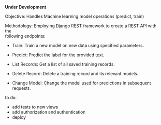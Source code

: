 **Under Development**

Objective: Handles Machine learning model operations (predict, train)

Methodology: Employing Django REST framework to create a REST API with the     
following endpoints: 

  - Train: Train a new model on new data using specified parameters.
  
  - Predict: Predict the label for the provided text. 
  
  -  List Records: Get a list of all saved training records. 
  
  -  Delete Record: Delete a training record and its relevant models.
  
  -  Change Model: Change the model used for predictions in subsequent requests.

to do:
  - add tests to new views
  - add authorization and authentication
  - deploy
